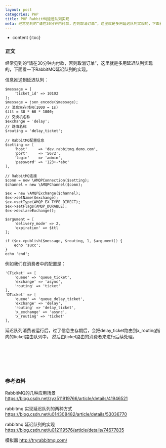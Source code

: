 ```yaml
---
layout: post
categories: PHP
title: PHP RabbitMQ延迟队列实现
meta: 经常见到的“请在30分钟内付款，否则取消订单”，这里就是多用延迟队列实现的，下面看一下RabbitMQ延迟队列的实现。
---
```

* content
{:toc}

### 正文

经常见到的“请在30分钟内付款，否则取消订单”，这里就是多用延迟队列实现的，下面看一下RabbitMQ延迟队列的实现。

信息推送到延迟队列：

```
$message = [
    'ticket_id' => 10102
];
$message = json_encode($message);
// 消息生存时间(1000 = 1s)
$ttl = 30 * 60 * 1000;  
// 交换机名称
$exchange = 'delay';
// 路由名称
$routing = 'delay_ticket';

// RabbitMQ配置信息
$setting => [
    'host'     => 'dev.rabbitmq.demo.com',
    'port'     => '5672',
    'login'    => 'admin',
    'password' => '123+-*abc'
],

// RabbitMQ连接
$conn = new \AMQPConnection($setting);
$channel = new \AMQPChannel($conn);

$ex = new \AMQPExchange($channel);
$ex->setName($exchange);
$ex->setType(AMQP_EX_TYPE_DIRECT);
$ex->setFlags(AMQP_DURABLE);
$ex->declareExchange();

$argument = [
    'delivery_mode' => 2,
    'expiration' => $ttl
];

if ($ex->publish($message, $routing, 1, $argument)) {
    echo 'succ';
}
echo 'end';
```

例如我们在消费者中的配置是：

```
'CTicket' => [
    'queue' => 'queue_ticket',
    'exchange' => 'async',
    'routing' => 'ticket'
],
'DTicket' => [
    'queue' => 'queue_delay_ticket',
    'exchange' => 'delay',
    'routing' => 'delay_ticket',
    'x_exchange' => 'async',
    'x_routing' => 'ticket'
],
```

延迟队列消费者运行后，过了信息生存期后，会把delay_ticket路由到x_routing指向的ticket路由队列中，
然后由ticket路由的消费者来进行后续处理。

<br/><br/><br/><br/><br/>
### 参考资料

RabbitMQ的几种应用场景 <https://blog.csdn.net/zyz511919766/article/details/41946521>

rabbitmq 实现延迟队列的两种方式 <https://blog.csdn.net/u014308482/article/details/53036770>

rabbitmq 延迟队列的实现 <https://blog.csdn.net/u012119576/article/details/74677835>

模拟器 <http://tryrabbitmq.com/>




